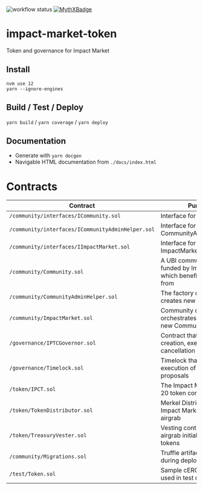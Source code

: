 ![workflow status](https://github.com/keyko-io/impact-market-token/workflows/Build/badge.svg)
[![MythXBadge](https://badgen.net/https/api.mythx.io/v1/projects/0b74321a-7ca9-4979-a4d1-ab7211fcc1c3/badge/data?cache=300&icon=https://raw.githubusercontent.com/ConsenSys/mythx-github-badge/main/logo_white.svg)](https://docs.mythx.io/dashboard/github-badges)
# impact-market-token
Token and governance for Impact Market
## Install
```
nvm use 12
yarn --ignore-engines
``` 
## Build / Test / Deploy
`yarn build` / `yarn coverage` / `yarn deploy`
## Documentation
* Generate with `yarn docgen`
* Navigable HTML documentation from `./docs/index.html`

# Contracts

| Contract                                     | Purpose                                                                       | Source
|----------------------------------------------|-------------------------------------------------------------------------------| ------------------------------------- |
| `/community/interfaces/ICommunity.sol`       | Interface for Community.sol                                                   |                                       |
| `/community/interfaces/ICommunityAdminHelper.sol`| Interface for CommunityAdminHelper.sol                                            |                                       |
| `/community/interfaces/IImpactMarket.sol`    | Interface for ImpactMarket.sol                                                |                                       |
| `/community/Community.sol`                   | A UBI community that is funded by Impact Labs which beneficiaries claim from  |                                       |
| `/community/CommunityAdminHelper.sol`            | The factory contract that creates new Communities                             |                                       |
| `/community/ImpactMarket.sol`                | Community controller that orchestrates creation of new Communities            |                                       |
| `/governance/IPTCGovernor.sol`               | Contract that manages creation, execution, cancellation of proposals          |                                       |
| `/governance/Timelock.sol`                   | Timelock that marshalls the execution of governance proposals                 |                                       |
| `/token/IPCT.sol`                            | The Impact Markets cERC-20 token contract                                     |                                       |
| `/token/TokenDistributor.sol`                | Merkel Distributor for the Impact Markets token airgrab                       |                                       |
| `/token/TreasuryVester.sol`                  | Vesting contract for non-airgrab initial distribution of tokens               |                                       |
| `/community/Migrations.sol`                  | Truffle artifact only used during deployments                                 |                                       |
| `/test/Token.sol`                            | Sample cERC-20 token used in test only                                        |                                       |
